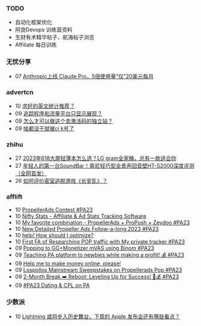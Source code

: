 ### TODO
-  自动化框架优化
-  阿良Devops 训练营资料
-  生财有术精华帖子、航海帖子浏览
-  Affiliate 每日训练

### 无忧分享
<!-- ruyo:START -->
-  07 [Anthropic上线 Claude Pro，5倍使用量”仅”20美元每月](https://51.ruyo.net/18472.html)<!-- ruyo:END -->

### advertcn
<!-- advertcn:START -->
-  10 [求好的英文统计推荐？](https://www.advertcn.com/forum.php?mod=viewthread&tid=112032)
-  09 [追踪程序和流量平台只显示展现？](https://www.advertcn.com/forum.php?mod=viewthread&tid=112031)
-  09 [怎么才可以做这个卖激活码的独立站？](https://www.advertcn.com/forum.php?mod=viewthread&tid=112029)
-  09 [啥都没干就被cj k号了](https://www.advertcn.com/forum.php?mod=viewthread&tid=112028)<!-- advertcn:END -->

### zhihu
<!-- zhihu:START -->
-  27 [2023年618大屏轻薄本怎么选？LG gram全家桶，总有一款适合你](http://zhuanlan.zhihu.com/p/632641888?utm_campaign=rss&utm_medium=rss&utm_source=rss&utm_content=title)
-  27 [年轻人的第一台SoundBar！索尼轻巧型全景声回音壁HT-S2000深度评测（全网首发）](http://zhuanlan.zhihu.com/p/630990296?utm_campaign=rss&utm_medium=rss&utm_source=rss&utm_content=title)
-  26 [如何评价密室逃脱游戏《长安乱》？](http://www.zhihu.com/question/563950552/answer/3045961312?utm_campaign=rss&utm_medium=rss&utm_source=rss&utm_content=title)<!-- zhihu:END -->

### afflift
<!-- afflift:START -->
-  10 [PropellerAds Contest #PA23](https://afflift.com/f/threads/propellerads-contest-pa23.11548/)
-  10 [Nifty Stats - Affiliate &amp; Ad Stats Tracking Software](https://afflift.com/f/threads/nifty-stats-affiliate-ad-stats-tracking-software.7778/)
-  10 [My favorite combination - PropellerAds + ProPush + Zeydoo #PA23](https://afflift.com/f/threads/my-favorite-combination-propellerads-propush-zeydoo-pa23.11586/)
-  10 [New Detailed Propeller Ads Follow-a-long 2023 #PA23](https://afflift.com/f/threads/new-detailed-propeller-ads-follow-a-long-2023-pa23.11612/)
-  10 [help! How should I optimize?](https://afflift.com/f/threads/help-how-should-i-optimize.11484/)
-  10 [First FA of Researching POP traffic with My private tracker #PA23](https://afflift.com/f/threads/first-fa-of-researching-pop-traffic-with-my-private-tracker-pa23.11552/)
-  09 [Popping to GG+Monetizer mVAS using Binom #PA23](https://afflift.com/f/threads/popping-to-gg-monetizer-mvas-using-binom-pa23.11614/)
-  09 [Teaching PA platform to newbies while making a profit! 💰 #PA23](https://afflift.com/f/threads/teaching-pa-platform-to-newbies-while-making-a-profit-%F0%9F%92%B0-pa23.11585/)
-  09 [Help me to make money online, please!](https://afflift.com/f/threads/help-me-to-make-money-online-please.11603/)
-  09 [Lospollos Mainstream Sweepstakes on Propellerads Pop #PA23](https://afflift.com/f/threads/lospollos-mainstream-sweepstakes-on-propellerads-pop-pa23.11564/)
-  09 [2-Month Break ➡️ Reboot: Leveling Up for Success! 💼💰 #PA23](https://afflift.com/f/threads/2-month-break-%E2%9E%A1%EF%B8%8F-reboot-leveling-up-for-success-%F0%9F%92%BC%F0%9F%92%B0-pa23.11560/)
-  09 [#PA23 Dating &amp; CPL on PA](https://afflift.com/f/threads/pa23-dating-cpl-on-pa.11581/)<!-- afflift:END -->

### 少数派
<!-- sspai:START -->
-  10 [Lightning 或将步入历史舞台，下周的 Apple 发布会还有哪些看点？](https://sspai.com/post/82821)<!-- sspai:END -->
